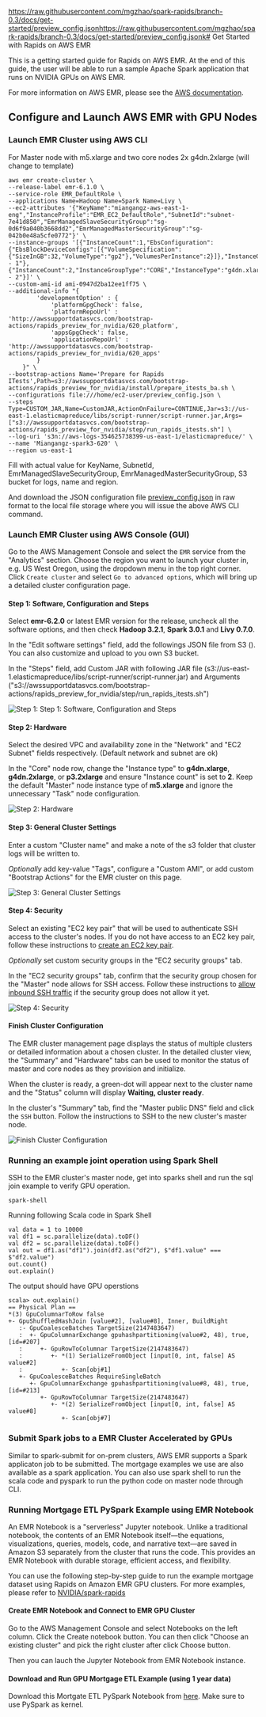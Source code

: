 https://raw.githubusercontent.com/mgzhao/spark-rapids/branch-0.3/docs/get-started/preview_config.jsonhttps://raw.githubusercontent.com/mgzhao/spark-rapids/branch-0.3/docs/get-started/preview_config.jsonk# Get Started with Rapids on AWS EMR

This is a getting started guide for Rapids on AWS EMR. At the end of this guide, the user will be able to run a sample Apache Spark application that runs on NVIDIA GPUs on AWS EMR.

For more information on AWS EMR, please see the [AWS documentation](https://docs.aws.amazon.com/emr/latest/ManagementGuide/emr-what-is-emr.html).

## Configure and Launch AWS EMR with GPU Nodes


###  Launch EMR Cluster using AWS CLI

For Master node with m5.xlarge and two core nodes 2x g4dn.2xlarge  (will change to template)

```
aws emr create-cluster \
--release-label emr-6.1.0 \
--service-role EMR_DefaultRole \
--applications Name=Hadoop Name=Spark Name=Livy \
--ec2-attributes '{"KeyName":"miangangz-aws-east-1-eng","InstanceProfile":"EMR_EC2_DefaultRole","SubnetId":"subnet-7e41d850","EmrManagedSlaveSecurityGroup":"sg-0d6f9a040b3668dd2","EmrManagedMasterSecurityGroup":"sg-042b0e48a5cfe0772"}' \
--instance-groups '[{"InstanceCount":1,"EbsConfiguration":{"EbsBlockDeviceConfigs":[{"VolumeSpecification":{"SizeInGB":32,"VolumeType":"gp2"},"VolumesPerInstance":2}]},"InstanceGroupType":"MASTER","InstanceType":"m5.xlarge","Name":"Master - 1"},{"InstanceCount":2,"InstanceGroupType":"CORE","InstanceType":"g4dn.xlarge","Name":"Core - 2"}]' \
--custom-ami-id ami-0947d2ba12ee1ff75 \
--additional-info "{
        'developmentOption' : {
            'platformGpgCheck': false,
            'platformRepoUrl' : 'http://awssupportdatasvcs.com/bootstrap-actions/rapids_preview_for_nvidia/620_platform',
            'appsGpgCheck': false,
            'applicationRepoUrl' : 'http://awssupportdatasvcs.com/bootstrap-actions/rapids_preview_for_nvidia/620_apps'
        }
    }" \
--bootstrap-actions Name='Prepare for Rapids ITests',Path=s3://awssupportdatasvcs.com/bootstrap-actions/rapids_preview_for_nvidia/install/prepare_itests_ba.sh \
--configurations file:///home/ec2-user/preview_config.json \
--steps Type=CUSTOM_JAR,Name=CustomJAR,ActionOnFailure=CONTINUE,Jar=s3://us-east-1.elasticmapreduce/libs/script-runner/script-runner.jar,Args=["s3://awssupportdatasvcs.com/bootstrap-actions/rapids_preview_for_nvidia/step/run_rapids_itests.sh"] \
--log-uri 's3n://aws-logs-354625738399-us-east-1/elasticmapreduce/' \
--name 'Miangangz-spark3-620' \
--region us-east-1
```

Fill with actual value for KeyName, SubnetId, EmrManagedSlaveSecurityGroup, EmrManagedMasterSecurityGroup, S3 bucket for logs, name and region. 

And download the JSON configuration file [preview_config.json](preview_config.json) in raw format to the local file storage where you will issue the above AWS CLI command.  

###  Launch EMR Cluster using AWS Console (GUI)

Go to the AWS Management Console and select the `EMR` service from the "Analytics" section. Choose the region you want to launch your cluster in, e.g. US West Oregon, using the dropdown menu in the top right corner. Click `Create cluster` and select `Go to advanced options`, which will bring up a detailed cluster configuration page.

#### Step 1:  Software, Configuration and Steps

Select **emr-6.2.0** or latest EMR version for the release, uncheck all the software options, and then check **Hadoop 3.2.1**, **Spark 3.0.1** and **Livy 0.7.0**.

In the "Edit software settings" field, add the followings JSON file from S3 (). You can also customize and upload to you own S3 bucket.

In the "Steps" field, add Custom JAR with following JAR file (s3://us-east-1.elasticmapreduce/libs/script-runner/script-runner.jar) and  Arguments ("s3://awssupportdatasvcs.com/bootstrap-actions/rapids_preview_for_nvidia/step/run_rapids_itests.sh")


![Step 1: Step 1:  Software, Configuration and Steps](pics/Rapids_EMR_GUI_1.PNG)

#### Step 2: Hardware

Select the desired VPC and availability zone in the "Network" and "EC2 Subnet" fields respectively. (Default network and subnet are ok)

In the "Core" node row, change the "Instance type" to **g4dn.xlarge**, **g4dn.2xlarge**, or **p3.2xlarge** and ensure "Instance count" is set to **2**. Keep the default "Master" node instance type of **m5.xlarge** and ignore the unnecessary "Task" node configuration.

![Step 2: Hardware](pics/Rapids_EMR_GUI_2.PNG)

#### Step 3:  General Cluster Settings

Enter a custom "Cluster name" and make a note of the s3 folder that cluster logs will be written to.

*Optionally* add key-value "Tags", configure a "Custom AMI", or add custom "Bootstrap Actions"  for the EMR cluster on this page.

![Step 3: General Cluster Settings](pics/Rapids_EMR_GUI_3.PNG)

####  Step 4: Security

Select an existing "EC2 key pair" that will be used to authenticate SSH access to the cluster's nodes. If you do not have access to an EC2 key pair, follow these instructions to [create an EC2 key pair](https://docs.aws.amazon.com/AWSEC2/latest/UserGuide/ec2-key-pairs.html#having-ec2-create-your-key-pair).

*Optionally* set custom security groups in the "EC2 security groups" tab.

In the "EC2 security groups" tab, confirm that the security group chosen for the "Master" node allows for SSH access. Follow these instructions to [allow inbound SSH traffic](https://docs.aws.amazon.com/AWSEC2/latest/UserGuide/authorizing-access-to-an-instance.html) if the security group does not allow it yet.

![Step 4: Security](pics/Rapids_EMR_GUI_4.PNG)

#### Finish Cluster Configuration

The EMR cluster management page displays the status of multiple clusters or detailed information about a chosen cluster. In the detailed cluster view, the "Summary" and "Hardware" tabs can be used to monitor the status of master and core nodes as they provision and initialize.

When the cluster is ready, a green-dot will appear next to the cluster name and the "Status" column will display **Waiting, cluster ready**.

In the cluster's "Summary" tab, find the "Master public DNS" field and click the `SSH` button. Follow the instructions to SSH to the new cluster's master node.

![Finish Cluster Configuration](pics/Rapids_EMR_GUI_5.PNG)


### Running an example joint operation using Spark Shell

SSH to the EMR cluster's master node, get into sparks shell and run the sql join example to verify GPU operation.

```
spark-shell
```

Running following Scala code in Spark Shell

```
val data = 1 to 10000
val df1 = sc.parallelize(data).toDF()
val df2 = sc.parallelize(data).toDF()
val out = df1.as("df1").join(df2.as("df2"), $"df1.value" === $"df2.value")
out.count()
out.explain()
```

The output should have GPU operstions 

```
scala> out.explain()
== Physical Plan ==
*(3) GpuColumnarToRow false
+- GpuShuffledHashJoin [value#2], [value#8], Inner, BuildRight
   :- GpuCoalesceBatches TargetSize(2147483647)
   :  +- GpuColumnarExchange gpuhashpartitioning(value#2, 48), true, [id=#207]
   :     +- GpuRowToColumnar TargetSize(2147483647)
   :        +- *(1) SerializeFromObject [input[0, int, false] AS value#2]
   :           +- Scan[obj#1]
   +- GpuCoalesceBatches RequireSingleBatch
      +- GpuColumnarExchange gpuhashpartitioning(value#8, 48), true, [id=#213]
         +- GpuRowToColumnar TargetSize(2147483647)
            +- *(2) SerializeFromObject [input[0, int, false] AS value#8]
               +- Scan[obj#7]

```


### Submit Spark jobs to a EMR Cluster Accelerated by GPUs

Similar to spark-submit for on-prem clusters, AWS EMR supports a Spark applicaton job to be submitted. The mortgage examples we use are also available as a spark application.  You can also use spark shell to run the scala code and pyspark to run the python code on master node through CLI.
 


### Running Mortgage ETL PySpark Example using EMR Notebook

An EMR Notebook is a "serverless" Jupyter notebook. Unlike a traditional notebook, the contents of an EMR Notebook itself—the equations, visualizations, queries, models, code, and narrative text—are saved in Amazon S3 separately from the cluster that runs the code. This provides an EMR Notebook with durable storage, efficient access, and flexibility.

You can use the following step-by-step guide to run the example mortgage dataset using Rapids on Amazon EMR GPU clusters. For more examples, please refer to [NVIDIA/spark-rapids](https://github.com/NVIDIA/spark-rapids/)


#### Create EMR Notebook and Connect to EMR GPU Cluster 

Go to the AWS Management Console and select Notebooks on the left column. Click the Create notebook button. You can then click "Choose an existing cluster" and pick the right cluster after click Choose button.

Then you can lauch the Jupyter Notebook from EMR Notebook instance. 


#### Download and Run GPU Mortgage ETL Example (using 1 year data)

Download this Mortgate ETL PySpark Notebook from [here](Mortgage-ETL-GPU-EMR.ipynb). Make sure to use PySpark as kernel. 


